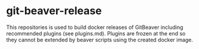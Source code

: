 # git-beaver-release

This repositories is used to build docker releases of GitBeaver including recommended plugins (see plugins.md). 
Plugins are frozen at the end so they cannot be extended by beaver scripts using the created docker image.


